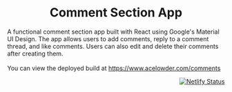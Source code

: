 <h1 align="center">
  Comment Section App
</h1>

A functional comment section app built with React using Google's Material UI Design. The app allows users to add comments, reply to a comment thread, and like comments. Users can also edit and delete their comments after creating them.<br/><br/>
You can view the deployed build at <a href="https://www.acelowder.com/comments">https://www.acelowder.com/comments</a>

<div align="right">

[![Netlify Status](https://api.netlify.com/api/v1/badges/18919f1d-06eb-481a-b82a-94a11fbbde44/deploy-status)](https://acelowder.com/comments)
</div>

